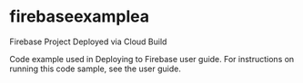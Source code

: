 # firebaseexamplea
Firebase Project Deployed via Cloud Build

Code example used in Deploying to Firebase user guide. For instructions on running this code sample, see the user guide.

